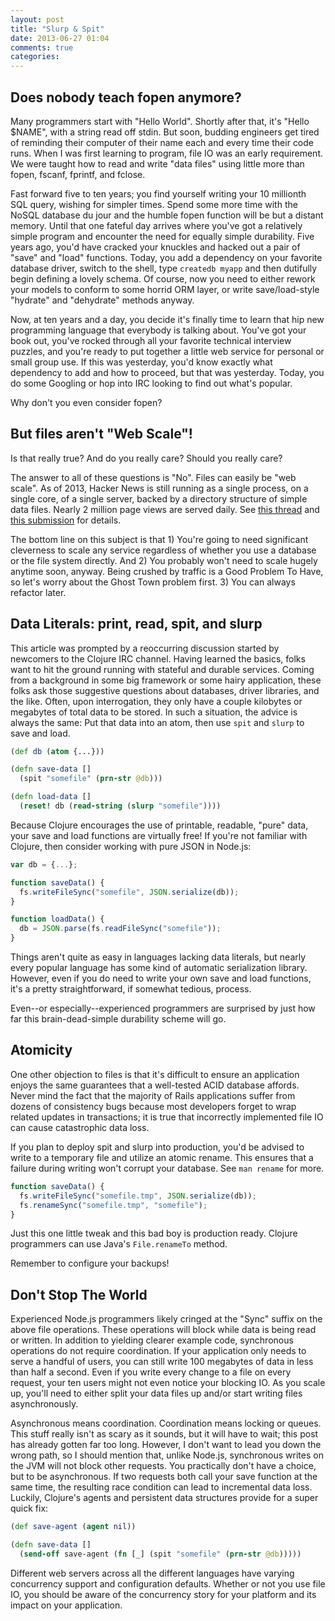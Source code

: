 ```yaml
---
layout: post
title: "Slurp & Spit"
date: 2013-06-27 01:04
comments: true
categories: 
---
```


## Does nobody teach fopen anymore?

Many programmers start with "Hello World". Shortly after that, it's "Hello
$NAME", with a string read off stdin. But soon, budding engineers get tired of
reminding their computer of their name each and every time their code runs.
When I was first learning to program, file IO was an early requirement. We were
taught how to read and write "data files" using little more than fopen,
fscanf, fprintf, and fclose.

Fast forward five to ten years; you find yourself writing your 10 millionth SQL
query, wishing for simpler times. Spend some more time with the NoSQL database
du jour and the humble fopen function will be but a distant memory.  Until that
one fateful day arrives where you've got a relatively simple program and
encounter the need for equally simple durability. Five years ago, you'd have
cracked your knuckles and hacked out a pair of "save" and "load" functions.
Today, you add a dependency on your favorite database driver, switch to the
shell, type `createdb myapp` and then dutifully begin defining a lovely schema.
Of course, now you need to either rework your models to conform to some horrid
ORM layer, or write save/load-style "hydrate" and "dehydrate" methods anyway.

Now, at ten years and a day, you decide it's finally time to learn that hip new
programming language that everybody is talking about. You've got your book out,
you've rocked through all your favorite technical interview puzzles, and you're
ready to put together a little web service for personal or small group use.  If
this was yesterday, you'd know exactly what dependency to add and how to
proceed, but that was yesterday. Today, you do some Googling or hop into IRC
looking to find out what's popular.

Why don't you even consider fopen?


## But files aren't "Web Scale"!

Is that really true? And do you really care? Should you really care?

The answer to all of these questions is "No". Files can easily be "web scale".
As of 2013, Hacker News is still running as a single process, on a single core,
of a single server, backed by a directory structure of simple data files.
Nearly 2 million page views are served daily. See [this thread][1] and
[this submission][2] for details.

The bottom line on this subject is that 1) You're going to need significant
cleverness to scale any service regardless of whether you use a database or the
file system directly. And 2) You probably won't need to scale hugely anytime
soon, anyway. Being crushed by traffic is a Good Problem To Have, so let's
worry about the Ghost Town problem first. 3) You can always refactor later.


## Data Literals: print, read, spit, and slurp

This article was prompted by a reoccurring discussion started by newcomers to
the Clojure IRC channel. Having learned the basics, folks want to hit the
ground running with stateful and durable services. Coming from a background in
some big framework or some hairy application, these folks ask those suggestive
questions about databases, driver libraries, and the like. Often, upon
interrogation, they only have a couple kilobytes or megabytes of total data to
be stored. In such a situation, the advice is always the same: Put that data
into an atom, then use `spit` and `slurp` to save and load.

```clojure
(def db (atom {...}))

(defn save-data []
  (spit "somefile" (prn-str @db)))

(defn load-data []
  (reset! db (read-string (slurp "somefile"))))
```

Because Clojure encourages the use of printable, readable, "pure" data, your
save and load functions are virtually free! If you're not familiar with
Clojure, then consider working with pure JSON in Node.js:

```javascript
var db = {...};

function saveData() {
  fs.writeFileSync("somefile", JSON.serialize(db));
}

function loadData() {
  db = JSON.parse(fs.readFileSync("somefile"));
}
```

Things aren't quite as easy in languages lacking data literals, but nearly
every popular language has some kind of automatic serialization library.
However, even if you do need to write your own save and load functions, it's
a pretty straightforward, if somewhat tedious, process.

Even--or especially--experienced programmers are surprised by just how far
this brain-dead-simple durability scheme will go.


## Atomicity

One other objection to files is that it's difficult to ensure an application
enjoys the same guarantees that a well-tested ACID database affords. Never mind
the fact that the majority of Rails applications suffer from dozens of
consistency bugs because most developers forget to wrap related updates in
transactions; it is true that incorrectly implemented file IO can cause
catastrophic data loss.

If you plan to deploy spit and slurp into production, you'd be advised to write
to a temporary file and utilize an atomic rename. This ensures that a failure
during writing won't corrupt your database. See `man rename` for more.

```javascript
function saveData() {
  fs.writeFileSync("somefile.tmp", JSON.serialize(db));
  fs.renameSync("somefile.tmp", "somefile");
}
```

Just this one little tweak and this bad boy is production ready. Clojure
programmers can use Java's `File.renameTo` method.

Remember to configure your backups!


## Don't Stop The World

Experienced Node.js programmers likely cringed at the "Sync" suffix on the
above file operations. These operations will block while data is being read or
written. In addition to yielding clearer example code, synchronous operations
do not require coordination. If your application only needs to serve a handful
of users, you can still write 100 megabytes of data in less than half a
second. Even if you write every change to a file on every request, your ten
users might not even notice your blocking IO. As you scale up, you'll need to
either split your data files up and/or start writing files asynchronously.

Asynchronous means coordination. Coordination means locking or queues. This
stuff really isn't as scary as it sounds, but it will have to wait; this post
has already gotten far too long. However, I don't want to lead you down the
wrong path, so I should mention that, unlike Node.js, synchronous writes on
the JVM will not block other requests. You practically don't have a choice, but
to be asynchronous.  If two requests both call your save function at the same
time, the resulting race condition can lead to incremental data loss. Luckily,
Clojure's agents and persistent data structures provide for a super quick fix:

```clojure
(def save-agent (agent nil))

(defn save-data []
  (send-off save-agent (fn [_] (spit "somefile" (prn-str @db)))))
```

Different web servers across all the different languages have varying
concurrency support and configuration defaults. Whether or not you use file IO,
you should be aware of the concurrency story for your platform and its impact
on your application.


[1]: https://news.ycombinator.com/item?id=5229522
[2]: https://news.ycombinator.com/item?id=5253773
